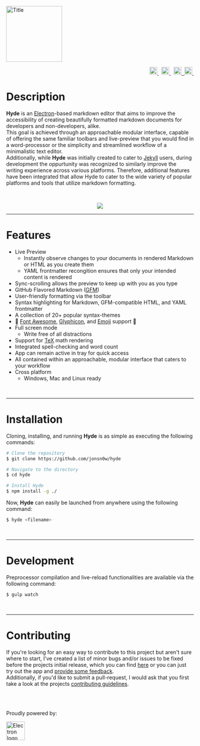 [<img alt="Title" height="150" src="https://user-images.githubusercontent.com/16360374/31757195-ba3c3b24-b45c-11e7-8d74-4aef9849c473.png"/>](./README.md) 
<br>
<p align="right"> 
  <a href="https://JonSn0w.github.io/Hyde">
    <img src="http://img.shields.io/badge/Status-Active-green.svg" height="21" title="Status">
  </a>&nbsp;
  <a href="https://developers.google.com/speed/pagespeed/insights/?url=http%3A%2F%2FJonSn0w.github.io%2FHyde%2F&tab=desktop">
    <img src="https://pagespeed-badges.herokuapp.com/?url=jonsn0w.github.io/hyde&strat=desktop" height="21" title="PageSpeed">
  </a>&nbsp;
  <a href="https://badge.fury.io/gh/JonSn0w%2FHyde">
    <img alt="Version" height="21" src="https://badge.fury.io/gh/JonSn0w%2FHyde.svg"/>&nbsp;
  </a>
  <a href="https://jekyllrb.com/">
    <img src="https://img.shields.io/badge/powered_by-Jekyll-red.svg" height="21" title="Jekyll">&nbsp;
  </a>  
</p>
  
# Description  
  
  
**Hyde** is an [Electron](http://electron.atom.io)-based markdown editor that aims to improve the accessibility of creating beautifully formatted markdown documents for developers and non-developers, alike.  
This goal is achieved through an approachable modular interface, capable of offering the same familiar toolbars and live-preview that you would find in a word-processor or the simplicity and streamlined workflow of a minimalistic text editor.  
Additionally, while **Hyde** was initially created to cater to [Jekyll](https://jekyllrb.com) users, during development the oppurtunity was recognized to similarly improve the writing experience across various platforms. Therefore, additional features have been integrated that allow Hyde to cater to the wide variety of popular platforms and tools that utilize markdown formatting.
  
<br>

<p align="center">
  <img src="https://user-images.githubusercontent.com/16360374/31935237-2bd9f582-b863-11e7-8db8-08e078bf61fd.png"/>
</p>

-------------------------  

# Features

* Live Preview
  - Instantly observe changes to your documents in rendered Markdown or HTML as you create them
  - YAML frontmatter recongition ensures that only your intended content is rendered
* Sync-scrolling allows the preview to keep up with you as you type
* GitHub Flavored Markdown ([GFM](https://github.github.com/gfm/))
* User-friendly formatting via the toolbar
* Syntax highlighting for Markdown, GFM-compatible HTML, and YAML frontmatter
* A collection of 20+ popular syntax-themes
* :tada: [Font Awesome](http://fontawesome.io), [Glyphicon](http://glyphicons.com/), and [Emoji](https://www.webpagefx.com/tools/emoji-cheat-sheet/) support :tada: 
* Full screen mode
  - Write free of all distractions
* Support for [TeX](https://www.latex-project.org/) math rendering 
* Integrated spell-checking and word count
* App can remain active in tray for quick access
* All contained within an approachable, modular interface that caters to your workflow
* Cross platform
  - Windows, Mac and Linux ready

<br>

-------------------

# Installation

Cloning, installing, and running **Hyde** is as simple as executing the following commands:

```sh
# Clone the repository
$ git clone https://github.com/jonsn0w/hyde

# Navigate to the directory
$ cd hyde

# Install Hyde 
$ npm install -g ./
```

Now, **Hyde** can easily be launched from anywhere using the following command:

```sh
$ hyde <filename>
```
<br>

-------------------

# Development

Preprocessor compilation and live-reload functionalities are available via the following command:

```sh
$ gulp watch
```

<br>

-------------------

# Contributing  

If you're looking for an easy way to contribute to this project but aren't sure where to start, I've created a list of minor bugs and/or issues to be fixed before the projects initial release, which you can find [here](https://github.com/JonSn0w/Hyde/issues?utf8=%E2%9C%93&q=is%3Aissue%20is%3Aopen%20is%3Ahelpwanted) or you can just try out the app and [provide some feedback](https://github.com/JonSn0w/Hyde/issues/new).  
Additionally, if you'd like to submit a pull-request, I would ask that you first take a look at the projects [contributing guidelines](https://github.com/JonSn0w/Hyde/blob/master/docs/CONTRIBUTING.md). 

<br><br>

Proudly powered by:  

[<img alt="Electron logo" height="50" src="http://electron.atom.io/images/electron-logo.svg">](http://electron.atom.io/)
